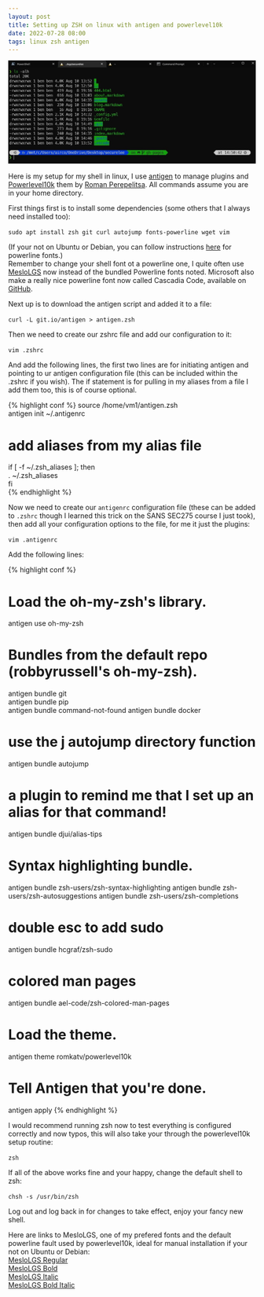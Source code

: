 ```yaml
---
layout: post
title: Setting up ZSH on linux with antigen and powerlevel10k
date: 2022-07-28 08:00
tags: linux zsh antigen 
---
```

![My Shell](/assets/202208/shellscreencap.jpg)  
  
  
Here is my setup for my shell in linux, I use [antigen][antigen] to manage plugins and [Powerlevel10k][powerlevel10k] them by [Roman Perepelitsa][romkatv]. All commands assume you are in your home directory.  

First things first is to install some dependencies (some others that I always need installed too):  
<!--more-->  
`sudo apt install zsh git curl autojump fonts-powerline wget vim`  

(If your not on Ubuntu or Debian, you can follow instructions [here][powerline] for powerline fonts.)  
Remember to change your shell font ot a powerline one, I quite often use [MesloLGS][mesloregular] now instead of the bundled Powerline fonts noted. Microsoft also make a really nice powerline font now called Cascadia Code, available on [GitHub][cascadia].
  
Next up is to download the antigen script and added it to a file:  

`curl -L git.io/antigen > antigen.zsh`  

Then we need to create our zshrc file and add our configuration to it:  

`vim .zshrc`  

And add the following lines, the first two lines are for initiating antigen and pointing to ur antigen configuration file (this can be included within the .zshrc if you wish). The if statement is for pulling in my aliases from a file I add them too, this is of course optional. 

{% highlight conf %}
source /home/vm1/antigen.zsh     
antigen init ~/.antigenrc  
  
# add aliases from my alias file  
if [ -f ~/.zsh_aliases ]; then  
    . ~/.zsh_aliases  
fi  
{% endhighlight %}

Now we need to create our `antigenrc` configuration file (these can be added to `.zshrc` though I learned this trick on the SANS SEC275 course I just took), then add all your configuration options to the file, for me it just the plugins:  

`vim .antigenrc`

Add the following lines:

{% highlight conf %}
# Load the oh-my-zsh's library.  
antigen use oh-my-zsh  

# Bundles from the default repo (robbyrussell's oh-my-zsh).   
antigen bundle git  
antigen bundle pip  
antigen bundle command-not-found
antigen bundle docker
# use the j autojump directory function
antigen bundle autojump

# a plugin to remind me that I set up an alias for that command!
antigen bundle djui/alias-tips

# Syntax highlighting bundle.
antigen bundle zsh-users/zsh-syntax-highlighting
antigen bundle zsh-users/zsh-autosuggestions
antigen bundle zsh-users/zsh-completions
# double esc to add sudo
antigen bundle hcgraf/zsh-sudo
# colored man pages
antigen bundle ael-code/zsh-colored-man-pages

# Load the theme.
antigen theme romkatv/powerlevel10k

# Tell Antigen that you're done.
antigen apply
{% endhighlight %}

I would recommend running zsh now to test everything is configured correctly and now typos, this will also take your through the powerlevel10k setup routine:  

`zsh`

If all of the above works fine and your happy, change the default shell to zsh:  

`chsh -s /usr/bin/zsh`   

Log out and log back in for changes to take effect, enjoy your fancy new shell.

Here are links to MesloLGS, one of my prefered fonts and the default powerline fault used by powerlevel10k, ideal for manual installation if your not on Ubuntu or Debian:  
[MesloLGS Regular][mesloregular]  
[MesloLGS Bold][meslobold]   
[MesloLGS Italic][mesloitalic]  
[MesloLGS Bold Italic][meslobolditalic]  

[mesloregular]: https://github.com/romkatv/powerlevel10k-media/raw/master/MesloLGS%20NF%20Regular.ttf
[meslobold]: https://github.com/romkatv/powerlevel10k-media/raw/master/MesloLGS%20NF%20Bold.ttf
[mesloitalic]: https://github.com/romkatv/powerlevel10k-media/raw/master/MesloLGS%20NF%20Italic.ttf
[meslobolditalic]: https://github.com/romkatv/powerlevel10k-media/raw/master/MesloLGS%20NF%20Bold%20Italic.ttf
[powerlevel10k]: https://github.com/romkatv/powerlevel10k
[antigen]: https://github.com/zsh-users/antigen
[romkatv]: https://github.com/romkatv
[powerline]: https://github.com/powerline/fonts
[cascadia]: https://github.com/microsoft/cascadia-code